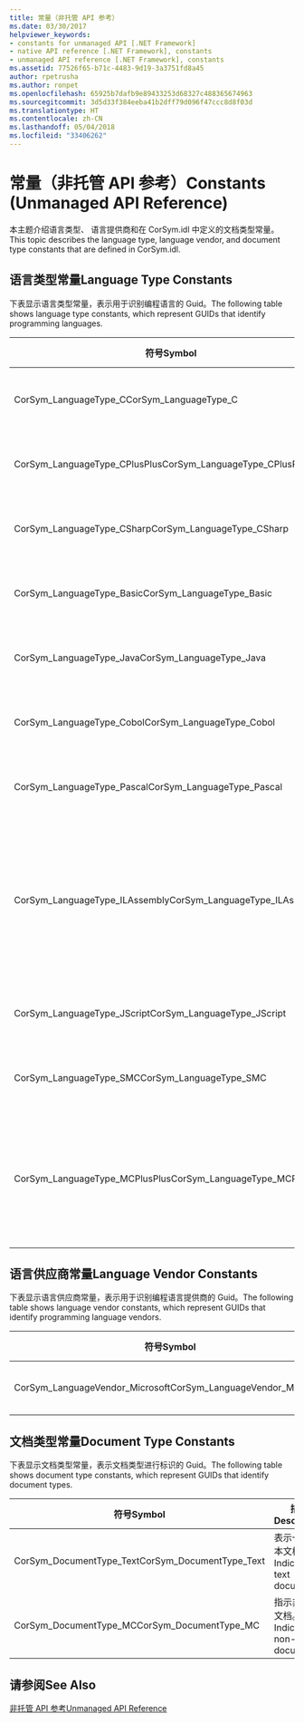 ```yaml
---
title: 常量（非托管 API 参考）
ms.date: 03/30/2017
helpviewer_keywords:
- constants for unmanaged API [.NET Framework]
- native API reference [.NET Framework], constants
- unmanaged API reference [.NET Framework], constants
ms.assetid: 77526f65-b71c-4483-9d19-3a3751fd8a45
author: rpetrusha
ms.author: ronpet
ms.openlocfilehash: 65925b7dafb9e89433253d68327c488365674963
ms.sourcegitcommit: 3d5d33f384eeba41b2dff79d096f47ccc8d8f03d
ms.translationtype: HT
ms.contentlocale: zh-CN
ms.lasthandoff: 05/04/2018
ms.locfileid: "33406262"
---
```

# <a name="constants-unmanaged-api-reference"></a><span data-ttu-id="9c206-102">常量（非托管 API 参考）</span><span class="sxs-lookup"><span data-stu-id="9c206-102">Constants (Unmanaged API Reference)</span></span>
<span data-ttu-id="9c206-103">本主题介绍语言类型、 语言提供商和在 CorSym.idl 中定义的文档类型常量。</span><span class="sxs-lookup"><span data-stu-id="9c206-103">This topic describes the language type, language vendor, and document type constants that are defined in CorSym.idl.</span></span>  
  
## <a name="language-type-constants"></a><span data-ttu-id="9c206-104">语言类型常量</span><span class="sxs-lookup"><span data-stu-id="9c206-104">Language Type Constants</span></span>  
 <span data-ttu-id="9c206-105">下表显示语言类型常量，表示用于识别编程语言的 Guid。</span><span class="sxs-lookup"><span data-stu-id="9c206-105">The following table shows language type constants, which represent GUIDs that identify programming languages.</span></span>  
  
|<span data-ttu-id="9c206-106">符号</span><span class="sxs-lookup"><span data-stu-id="9c206-106">Symbol</span></span>|<span data-ttu-id="9c206-107">描述</span><span class="sxs-lookup"><span data-stu-id="9c206-107">Description</span></span>|  
|------------|-----------------|  
|<span data-ttu-id="9c206-108">CorSym_LanguageType_C</span><span class="sxs-lookup"><span data-stu-id="9c206-108">CorSym_LanguageType_C</span></span>|<span data-ttu-id="9c206-109">指示的 C 语言。</span><span class="sxs-lookup"><span data-stu-id="9c206-109">Indicates the C language.</span></span>|  
|<span data-ttu-id="9c206-110">CorSym_LanguageType_CPlusPlus</span><span class="sxs-lookup"><span data-stu-id="9c206-110">CorSym_LanguageType_CPlusPlus</span></span>|<span data-ttu-id="9c206-111">指示的 c + + 语言。</span><span class="sxs-lookup"><span data-stu-id="9c206-111">Indicates the C++ language.</span></span>|  
|<span data-ttu-id="9c206-112">CorSym_LanguageType_CSharp</span><span class="sxs-lookup"><span data-stu-id="9c206-112">CorSym_LanguageType_CSharp</span></span>|<span data-ttu-id="9c206-113">指示的 C# 语言。</span><span class="sxs-lookup"><span data-stu-id="9c206-113">Indicates the C# language.</span></span>|  
|<span data-ttu-id="9c206-114">CorSym_LanguageType_Basic</span><span class="sxs-lookup"><span data-stu-id="9c206-114">CorSym_LanguageType_Basic</span></span>|<span data-ttu-id="9c206-115">指示的基本语言。</span><span class="sxs-lookup"><span data-stu-id="9c206-115">Indicates the Basic language.</span></span>|  
|<span data-ttu-id="9c206-116">CorSym_LanguageType_Java</span><span class="sxs-lookup"><span data-stu-id="9c206-116">CorSym_LanguageType_Java</span></span>|<span data-ttu-id="9c206-117">指示 Java 语言。</span><span class="sxs-lookup"><span data-stu-id="9c206-117">Indicates the Java language.</span></span>|  
|<span data-ttu-id="9c206-118">CorSym_LanguageType_Cobol</span><span class="sxs-lookup"><span data-stu-id="9c206-118">CorSym_LanguageType_Cobol</span></span>|<span data-ttu-id="9c206-119">指示 COBOL 语言。</span><span class="sxs-lookup"><span data-stu-id="9c206-119">Indicates the COBOL language.</span></span>|  
|<span data-ttu-id="9c206-120">CorSym_LanguageType_Pascal</span><span class="sxs-lookup"><span data-stu-id="9c206-120">CorSym_LanguageType_Pascal</span></span>|<span data-ttu-id="9c206-121">指示 Pascal 语言。</span><span class="sxs-lookup"><span data-stu-id="9c206-121">Indicates the Pascal language.</span></span>|  
|<span data-ttu-id="9c206-122">CorSym_LanguageType_ILAssembly</span><span class="sxs-lookup"><span data-stu-id="9c206-122">CorSym_LanguageType_ILAssembly</span></span>|<span data-ttu-id="9c206-123">表示 Microsoft 中间语言 (MSIL) 程序集代码。</span><span class="sxs-lookup"><span data-stu-id="9c206-123">Indicates the Microsoft intermediate language (MSIL) assembly code.</span></span>|  
|<span data-ttu-id="9c206-124">CorSym_LanguageType_JScript</span><span class="sxs-lookup"><span data-stu-id="9c206-124">CorSym_LanguageType_JScript</span></span>|<span data-ttu-id="9c206-125">指示 JScript 语言。</span><span class="sxs-lookup"><span data-stu-id="9c206-125">Indicates the JScript language.</span></span>|  
|<span data-ttu-id="9c206-126">CorSym_LanguageType_SMC</span><span class="sxs-lookup"><span data-stu-id="9c206-126">CorSym_LanguageType_SMC</span></span>|<span data-ttu-id="9c206-127">指示 SMC 语言。</span><span class="sxs-lookup"><span data-stu-id="9c206-127">Indicates the SMC language.</span></span>|  
|<span data-ttu-id="9c206-128">CorSym_LanguageType_MCPlusPlus</span><span class="sxs-lookup"><span data-stu-id="9c206-128">CorSym_LanguageType_MCPlusPlus</span></span>|<span data-ttu-id="9c206-129">指示启用.NET framework 的 c + + 语言。</span><span class="sxs-lookup"><span data-stu-id="9c206-129">Indicates the C++ language enabled for the .NET Framework.</span></span>|  
  
## <a name="language-vendor-constants"></a><span data-ttu-id="9c206-130">语言供应商常量</span><span class="sxs-lookup"><span data-stu-id="9c206-130">Language Vendor Constants</span></span>  
 <span data-ttu-id="9c206-131">下表显示语言供应商常量，表示用于识别编程语言提供商的 Guid。</span><span class="sxs-lookup"><span data-stu-id="9c206-131">The following table shows language vendor constants, which represent GUIDs that identify programming language vendors.</span></span>  
  
|<span data-ttu-id="9c206-132">符号</span><span class="sxs-lookup"><span data-stu-id="9c206-132">Symbol</span></span>|<span data-ttu-id="9c206-133">描述</span><span class="sxs-lookup"><span data-stu-id="9c206-133">Description</span></span>|  
|------------|-----------------|  
|<span data-ttu-id="9c206-134">CorSym_LanguageVendor_Microsoft</span><span class="sxs-lookup"><span data-stu-id="9c206-134">CorSym_LanguageVendor_Microsoft</span></span>|<span data-ttu-id="9c206-135">指示 Microsoft。</span><span class="sxs-lookup"><span data-stu-id="9c206-135">Indicates Microsoft.</span></span>|  
  
## <a name="document-type-constants"></a><span data-ttu-id="9c206-136">文档类型常量</span><span class="sxs-lookup"><span data-stu-id="9c206-136">Document Type Constants</span></span>  
 <span data-ttu-id="9c206-137">下表显示文档类型常量，表示文档类型进行标识的 Guid。</span><span class="sxs-lookup"><span data-stu-id="9c206-137">The following table shows document type constants, which represent GUIDs that identify document types.</span></span>  
  
|<span data-ttu-id="9c206-138">符号</span><span class="sxs-lookup"><span data-stu-id="9c206-138">Symbol</span></span>|<span data-ttu-id="9c206-139">描述</span><span class="sxs-lookup"><span data-stu-id="9c206-139">Description</span></span>|  
|------------|-----------------|  
|<span data-ttu-id="9c206-140">CorSym_DocumentType_Text</span><span class="sxs-lookup"><span data-stu-id="9c206-140">CorSym_DocumentType_Text</span></span>|<span data-ttu-id="9c206-141">表示一个文本文档。</span><span class="sxs-lookup"><span data-stu-id="9c206-141">Indicates a text document.</span></span>|  
|<span data-ttu-id="9c206-142">CorSym_DocumentType_MC</span><span class="sxs-lookup"><span data-stu-id="9c206-142">CorSym_DocumentType_MC</span></span>|<span data-ttu-id="9c206-143">指示非文本文档。</span><span class="sxs-lookup"><span data-stu-id="9c206-143">Indicates a non-text document.</span></span>|  
  
## <a name="see-also"></a><span data-ttu-id="9c206-144">请参阅</span><span class="sxs-lookup"><span data-stu-id="9c206-144">See Also</span></span>  
 [<span data-ttu-id="9c206-145">非托管 API 参考</span><span class="sxs-lookup"><span data-stu-id="9c206-145">Unmanaged API Reference</span></span>](../../../docs/framework/unmanaged-api/index.md)
